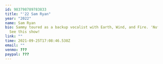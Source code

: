 ```yaml
---
id: 983798789783833
title: "'22 Sam Ryan"
year: "2022"
name: Sam Ryan
bio: Sammy toured as a backup vocalist with Earth, Wind, and Fire. 'Nuff said.
  See this show!
link: ""
time: 2021-09-25T17:08:46.538Z
email: ""
venmo: ???
paypal: ???
---
```

